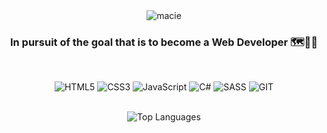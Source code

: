 <div align="center">
<img src="https://github.com/vvaciej/vvaciej/assets/140758922/f050b374-8231-4e10-8f37-55a73416bf5b" alt="macie">
</div>

 <h3 align="center">In pursuit of the goal that is to become a Web Developer 🗺️🎯🔜</h3>

<div align="center">
<br /><p>
<img src="https://img.shields.io/badge/html5-%23E34F26.svg?style=for-the-badge&logo=html5&logoColor=white" alt="HTML5">
<img src="https://img.shields.io/badge/css3-%231572B6.svg?style=for-the-badge&logo=css3&logoColor=white" alt="CSS3">
<img src="https://img.shields.io/badge/javascript-%23323330.svg?style=for-the-badge&logo=javascript&logoColor=%23F7DF1E" alt="JavaScript">
<img src="https://img.shields.io/badge/c%23-%23239120.svg?style=for-the-badge&logo=c-sharp&logoColor=white" alt="C#">
<img src="https://img.shields.io/badge/SASS-hotpink.svg?style=for-the-badge&logo=SASS&logoColor=white" alt="SASS">
<img src="https://img.shields.io/badge/Git-fc6d26?style=for-the-badge&logo=git&logoColor=white" alt="GIT">
</p><br />
<img src="https://github-readme-stats.vercel.app/api/top-langs/?username=vvaciej&theme=dark&hide_border=false&include_all_commits=false&count_private=true&layout=compact" alt="Top Languages">
</div>




